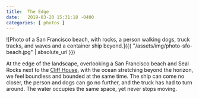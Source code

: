 ```yaml
---
title:  The Edge
date:   2019-03-20 15:31:18 -0400
categories: [ photos ]
---
```


![Photo of a San Francisco beach, with rocks, a person walking dogs, truck tracks, and waves and a container ship beyond.]({{ "/assets/img/photo-sfo-beach.jpg" | absolute_url }})

At the edge of the landscape, overlooking a San Francisco beach and Seal Rocks next to the [Cliff House](https://cliffhouse.com/), with the ocean stretching beyond the horizon, we feel boundless and bounded at the same time. The ship can come no closer, the person and dogs can go no further, and the truck has had to turn around. The water occupies the same space, yet never stops moving.
